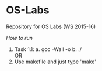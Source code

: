 # OS-Labs
Repository for OS Labs (WS 2015-16)


*How to run*  

1. Task 1.1: a. gcc -Wall -o <object file> <source code file>   b. ./<object file>  
OR  
2. Use makefile and just type 'make'
